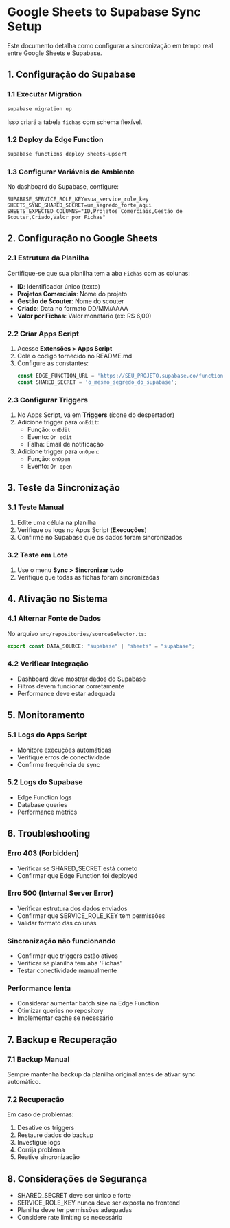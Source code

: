 # Google Sheets to Supabase Sync Setup

Este documento detalha como configurar a sincronização em tempo real entre Google Sheets e Supabase.

## 1. Configuração do Supabase

### 1.1 Executar Migration
```bash
supabase migration up
```
Isso criará a tabela `fichas` com schema flexível.

### 1.2 Deploy da Edge Function
```bash
supabase functions deploy sheets-upsert
```

### 1.3 Configurar Variáveis de Ambiente
No dashboard do Supabase, configure:

```env
SUPABASE_SERVICE_ROLE_KEY=sua_service_role_key
SHEETS_SYNC_SHARED_SECRET=um_segredo_forte_aqui
SHEETS_EXPECTED_COLUMNS="ID,Projetos Comerciais,Gestão de Scouter,Criado,Valor por Fichas"
```

## 2. Configuração no Google Sheets

### 2.1 Estrutura da Planilha
Certifique-se que sua planilha tem a aba `Fichas` com as colunas:
- **ID**: Identificador único (texto)
- **Projetos Comerciais**: Nome do projeto
- **Gestão de Scouter**: Nome do scouter
- **Criado**: Data no formato DD/MM/AAAA
- **Valor por Fichas**: Valor monetário (ex: R$ 6,00)

### 2.2 Criar Apps Script
1. Acesse **Extensões > Apps Script**
2. Cole o código fornecido no README.md
3. Configure as constantes:
   ```javascript
   const EDGE_FUNCTION_URL = 'https://SEU_PROJETO.supabase.co/functions/v1/sheets-upsert';
   const SHARED_SECRET = 'o_mesmo_segredo_do_supabase';
   ```

### 2.3 Configurar Triggers
1. No Apps Script, vá em **Triggers** (ícone do despertador)
2. Adicione trigger para `onEdit`:
   - Função: `onEdit`
   - Evento: `On edit`
   - Falha: Email de notificação
3. Adicione trigger para `onOpen`:
   - Função: `onOpen`
   - Evento: `On open`

## 3. Teste da Sincronização

### 3.1 Teste Manual
1. Edite uma célula na planilha
2. Verifique os logs no Apps Script (**Execuções**)
3. Confirme no Supabase que os dados foram sincronizados

### 3.2 Teste em Lote
1. Use o menu **Sync > Sincronizar tudo**
2. Verifique que todas as fichas foram sincronizadas

## 4. Ativação no Sistema

### 4.1 Alternar Fonte de Dados
No arquivo `src/repositories/sourceSelector.ts`:
```typescript
export const DATA_SOURCE: "supabase" | "sheets" = "supabase";
```

### 4.2 Verificar Integração
- Dashboard deve mostrar dados do Supabase
- Filtros devem funcionar corretamente
- Performance deve estar adequada

## 5. Monitoramento

### 5.1 Logs do Apps Script
- Monitore execuções automáticas
- Verifique erros de conectividade
- Confirme frequência de sync

### 5.2 Logs do Supabase
- Edge Function logs
- Database queries
- Performance metrics

## 6. Troubleshooting

### Erro 403 (Forbidden)
- Verificar se SHARED_SECRET está correto
- Confirmar que Edge Function foi deployed

### Erro 500 (Internal Server Error)
- Verificar estrutura dos dados enviados
- Confirmar que SERVICE_ROLE_KEY tem permissões
- Validar formato das colunas

### Sincronização não funcionando
- Confirmar que triggers estão ativos
- Verificar se planilha tem aba 'Fichas'
- Testar conectividade manualmente

### Performance lenta
- Considerar aumentar batch size na Edge Function
- Otimizar queries no repository
- Implementar cache se necessário

## 7. Backup e Recuperação

### 7.1 Backup Manual
Sempre mantenha backup da planilha original antes de ativar sync automático.

### 7.2 Recuperação
Em caso de problemas:
1. Desative os triggers
2. Restaure dados do backup
3. Investigue logs
4. Corrija problema
5. Reative sincronização

## 8. Considerações de Segurança

- SHARED_SECRET deve ser único e forte
- SERVICE_ROLE_KEY nunca deve ser exposta no frontend
- Planilha deve ter permissões adequadas
- Considere rate limiting se necessário